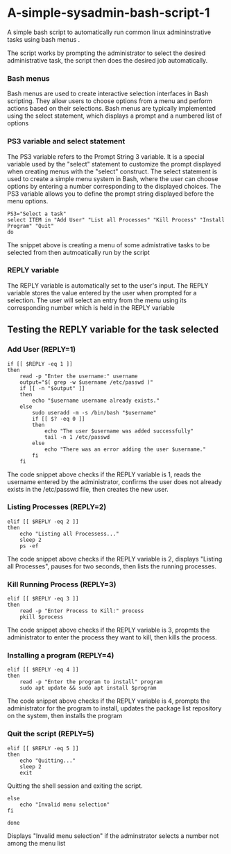 # A-simple-sysadmin-bash-script-1

A simple bash script to automatically run common linux admininstrative tasks using bash menus .

The script works by prompting the administrator to select the desired administrative task, the script then does the desired job automatically.

### Bash menus
Bash menus are used to create interactive selection interfaces in Bash scripting. They allow users to choose options from a menu and perform actions based on their selections. Bash menus are typically implemented using the select statement, which displays a prompt and a numbered list of options

### PS3 variable and select statement
The PS3 variable refers to the Prompt String 3 variable. It is a special variable used by the "select" statement to customize the prompt displayed when creating menus with the "select" construct.
The select statement is used to create a simple menu system in Bash, where the user can choose options by entering a number corresponding to the displayed choices. The PS3 variable allows you to define the prompt string displayed before the menu options.
~~~ 
PS3="Select a task"  
select ITEM in "Add User" "List all Processes" "Kill Process" "Install Program" "Quit"
do 
~~~
The snippet above is creating a menu of some admistrative tasks to be selected from then autmoatically run by the script


### REPLY variable
The REPLY variable is automatically set to the user's input. The REPLY variable stores the value entered by the user when prompted for a selection. The user will select an entry from the menu using its corresponding number which is held in the REPLY variable

## Testing the REPLY variable for the task selected

### Add User (REPLY=1)
~~~
if [[ $REPLY -eq 1 ]]
then
    read -p "Enter the username:" username
    output="$( grep -w $username /etc/passwd )"
    if [[ -n "$output" ]]
    then
        echo "$username username already exists."
    else
        sudo useradd -m -s /bin/bash "$username"
        if [[ $? -eq 0 ]]
        then
            echo "The user $username was added successfully" 
            tail -n 1 /etc/passwd
        else
            echo "There was an error adding the user $username."
        fi
    fi
 ~~~
The code snippet above checks if the REPLY variable is 1, reads the username entered by the administrator, confirms the user does not already exists in the /etc/passwd file, then creates the new user.

### Listing Processes (REPLY=2)
~~~
elif [[ $REPLY -eq 2 ]] 
then
    echo "Listing all Processess..."
    sleep 2
    ps -ef
 ~~~
 The code snippet above checks if the REPLY variable is 2, displays "Listing all Processes", pauses for two seconds, then lists the running processes.
 
### Kill Running Process (REPLY=3)
~~~
elif [[ $REPLY -eq 3 ]] 
then
    read -p "Enter Process to Kill:" process
    pkill $process
~~~
The code snippet above checks if the REPLY variable is 3, propmts the administrator to enter the process they want to kill, then kills the process.

### Installing a program (REPLY=4)

~~~
elif [[ $REPLY -eq 4 ]]
then
    read -p "Enter the program to install" program
    sudo apt update && sudo apt install $program
~~~
The code snippet above checks if the REPLY variable is 4, prompts the administrator for the program to install, updates the package list repository on the system, then installs the program

### Quit the script (REPLY=5)

~~~
elif [[ $REPLY -eq 5 ]]
then
    echo "Quitting..."
    sleep 2
    exit
~~~
Quitting the shell session and exiting the script.

~~~
else
    echo "Invalid menu selection" 
fi

done 
~~~
Displays "Invalid menu selection" if the adminstrator selects a number not among the menu list 
